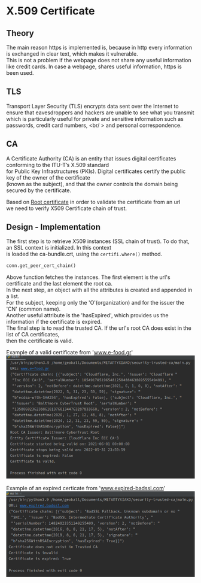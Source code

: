 # X.509 Certificate 

## Theory
The main reason https is implemented is, because in http every information is exchanged in clear text, which makes it vulnerable. <br />
This is not a problem if the webpage does not share any useful information like credit cards.
In case a webpage, shares useful information, https is been used.

## TLS
Transport Layer Security (TLS) encrypts data sent over the Internet to ensure that eavesdroppers and hackers are unable
to see what you transmit which is particularly useful for private and sensitive information such as passwords, credit card numbers, <br/ >
and personal correspondence.

## CA
A Certificate Authority (CA) is an entity that issues digital certificates conforming to the ITU-T’s X.509 standard <br />
for Public Key Infrastructures (PKIs). Digital certificates certify the public key of the owner of the certificate <br />
(known as the subject), and that the owner controls the domain being secured by the certificate.

Based on [Root certificate](https://en.wikipedia.org/wiki/Root_certificate) in order to validate the certificate from an url <br />
we need to verify X509 Certificate chain of trust.

## Design - Implementation
The first step is to retrieve X509 instances (SSL chain of trust). To do that, an SSL context is initialized. In this context <br />
is loaded the ca-bundle.crt, using the ```certifi.where()``` method. <br />
```python
conn.get_peer_cert_chain()
```
Above function fetches the instances. The first element is the url's certificate and the last element the root ca. <br />
In the next step, an object with all the attributes is created and appended in a list. <br />
For the subject, keeping only the 'O'(organization) and for the issuer the 'CN' (common name). <br />
Another useful attribute is the 'hasExpired', which provides us the information if the certificate is expired.
<br />
The final step is to read the trusted CA. If the url's root CA does exist in the list of CA certificates, <br />
then the certificate is valid. <br />

Example of a valid certificate from 'www.e-food.gr'
![Screenshot](images/valid_certificate.png)

Example of an expired certicate from 'www.expired-badssl.com'
![Screenshot](images/expired_certificate.png)



